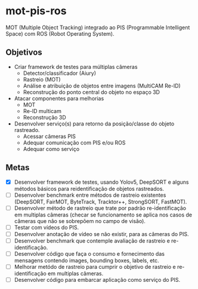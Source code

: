 # mot-pis-ros

MOT (Multiple Object Tracking) integrado ao PIS (Programmable Intelligent Space) com ROS (Robot Operating System).


## Objetivos

- Criar framework de testes para múltiplas câmeras
    - Detector/classificador (Aiury)
    - Rastreio (MOT)
    - Análise e atribuição de objetos entre imagens (MultiCAM Re-ID)
    - Reconstrução do ponto central do objeto no espaço 3D
- Atacar componentes para melhorias
    - MOT
    - Re-ID multicam
    - Reconstrução 3D
- Desenvolver serviço(s) para retorno da posição/classe do objeto rastreado.
    - Acessar câmeras PIS
    - Adequar comunicação com PIS e/ou ROS
    - Adequar como serviço

## Metas

- [x] Desenvolver framework de testes, usando Yolov5, DeepSORT e alguns métodos básicos para reidentificação de objetos rastreados.
- [ ] Desenvolver benchmark entre métodos de rastreio existentes (DeepSORT, FairMOT, ByteTrack, Tracktor++, StrongSORT, FastMOT).
- [ ] Desenvolver método de rastreio que trate por padrão re-identificação em multiplas câmeras (checar se funcionamento se aplica nos casos de câmeras que não se sobrepõem no campo de visão).
- [ ] Testar com vídeos do PIS.
- [ ] Desenvolver anotação de vídeo se não existir, para as câmeras do PIS.
- [ ] Desenvolver benchmark que contemple avaliação de rastreio e re-identificação.
- [ ] Desenvolver código que faça o consumo e fornecimento das mensagens contendo images, bounding boxes, labels, etc.
- [ ] Melhorar metódo de rastreio para cumprir o objetivo de rastreio e re-identificação em multiplas câmeras.
- [ ] Desenvolver código para embarcar aplicação como serviço do PIS.
